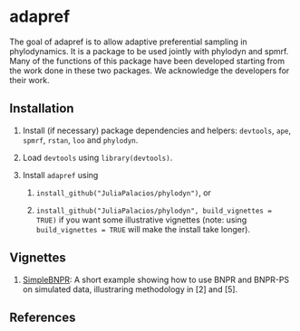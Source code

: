 
<!-- README.md is generated from README.Rmd. Please edit that file -->
adapref
=======

<!-- badges: start -->
<!-- badges: end -->
The goal of adapref is to allow adaptive preferential sampling in phylodynamics. It is a package to be used jointly with phylodyn and spmrf. Many of the functions of this package have been developed starting from the work done in these two packages. We acknowledge the developers for their work.

Installation
------------

1.  Install (if necessary) package dependencies and helpers: `devtools`, `ape`, `spmrf`, `rstan`, `loo` and `phylodyn`.

2.  Load `devtools` using `library(devtools)`.

3.  Install `adapref` using

    1.  `install_github("JuliaPalacios/phylodyn")`, or

    2.  `install_github("JuliaPalacios/phylodyn", build_vignettes = TRUE)` if you want some illustrative vignettes (note: using `build_vignettes = TRUE` will make the install take longer).

Vignettes
---------

1.  [SimpleBNPR](https://github.com/mdkarcher/phylodyn/blob/master/vignettes/SimpleBNPR.Rmd): A short example showing how to use BNPR and BNPR-PS on simulated data, illustraring methodology in \[2\] and \[5\].

References
----------
